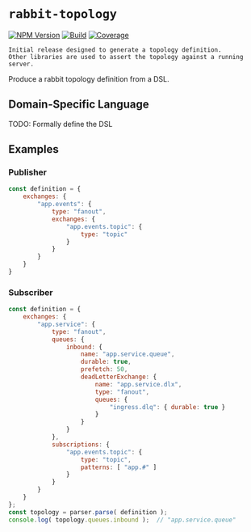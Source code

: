 # `rabbit-topology`

[![NPM Version][npm-image]][npm-url]
[![Build][ci-image]][ci-url]
[![Coverage][coverage-image]][coverage-url]

	Initial release designed to generate a topology definition.
	Other libraries are used to assert the topology against a running server.

Produce a rabbit topology definition from a DSL.

## Domain-Specific Language

TODO:  Formally define the DSL

## Examples

### Publisher

```javascript
const definition = {
	exchanges: {
		"app.events": {
			type: "fanout",
			exchanges: {
				"app.events.topic": {
					type: "topic"
				}
			}
		}
	}
}
```

### Subscriber

```javascript
const definition = {
	exchanges: {
		"app.service": {
			type: "fanout",
			queues: {
				inbound: {
					name: "app.service.queue",
					durable: true,
					prefetch: 50,
					deadLetterExchange: {
						name: "app.service.dlx",
						type: "fanout",
						queues: {
							"ingress.dlq": { durable: true }
						}
					}
				}
			},
			subscriptions: {
				"app.events.topic": {
					type: "topic",
					patterns: [ "app.#" ]
				}
			}
		}
	}
};
const topology = parser.parse( definition );
console.log( topology.queues.inbound );  // "app.service.queue"
```

[npm-image]: https://badge.fury.io/js/rabbit-topology.svg
[npm-url]: https://npmjs.org/package/rabbit-topology
[ci-image]: https://travis-ci.org/Bunk/rabbit-topology.svg?branch=master
[ci-url]: https://travis-ci.org/Bunk/rabbit-topology
[coverage-image]: https://coveralls.io/repos/github/Bunk/rabbit-topology/badge.svg
[coverage-url]: https://coveralls.io/github/Bunk/rabbit-topology
